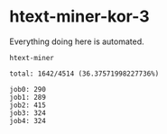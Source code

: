 # htext-miner-kor-3

Everything doing here is automated.

```
htext-miner

total: 1642/4514 (36.37571998227736%)

job0: 290
job1: 289
job2: 415
job3: 324
job4: 324
```